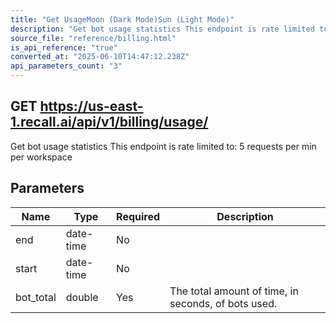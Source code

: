 ```yaml
---
title: "Get UsageMoon (Dark Mode)Sun (Light Mode)"
description: "Get bot usage statistics This endpoint is rate limited to: 5 requests per min per workspace"
source_file: "reference/billing.html"
is_api_reference: "true"
converted_at: "2025-06-10T14:47:12.238Z"
api_parameters_count: "3"
---
```

## GET https://us-east-1.recall.ai/api/v1/billing/usage/

Get bot usage statistics This endpoint is rate limited to: 5 requests per min per workspace

## Parameters

| Name | Type | Required | Description |
| --- | --- | --- | --- |
| end | date-time | No |  |
| start | date-time | No |  |
| bot_total | double | Yes | The total amount of time, in seconds, of bots used. |
